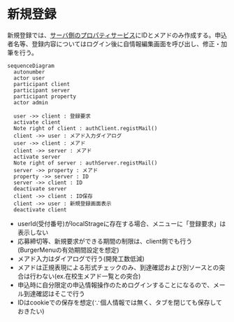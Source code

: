 # 新規登録

新規登録では、[サーバ側のプロパティサービス](#332-%E3%83%A6%E3%83%BC%E3%82%B6%E6%83%85%E5%A0%B1)にIDとメアドのみ作成する。申込者名等、登録内容についてはログイン後に自情報編集画面を呼び出し、修正・加筆を行う。

```mermaid
sequenceDiagram
  autonumber
  actor user
  participant client
  participant server
  participant property
  actor admin

  user ->> client : 登録要求
  activate client
  Note right of client : authClient.registMail()
  client ->> user : メアド入力ダイアログ
  user ->> client : メアド
  client ->> server : メアド
  activate server
  Note right of server : authServer.registMail()
  server ->> property : メアド
  property ->> server : ID
  server ->> client : ID
  deactivate server
  client ->> client : ID保存
  client ->> user : 新規登録画面表示
  deactivate client
```
- userId(受付番号)がlocalStrageに存在する場合、メニューに「登録要求」は表示しない
- 応募締切等、新規要求ができる期間の制限は、client側でも行う(BurgerMenuの有効期間設定を想定)
- メアド入力はダイアログで行う(開発工数低減)
- メアドは正規表現による形式チェックのみ、到達確認および別ソースとの突合は行わない(ex.在校生メアド一覧との突合)
- 申込時に自分限定の申込情報操作のためログインすることになるので、メール到達確認はそこで行う
- IDはcookieでの保存を想定(∵個人情報では無く、タブを閉じても保存しておきたい)